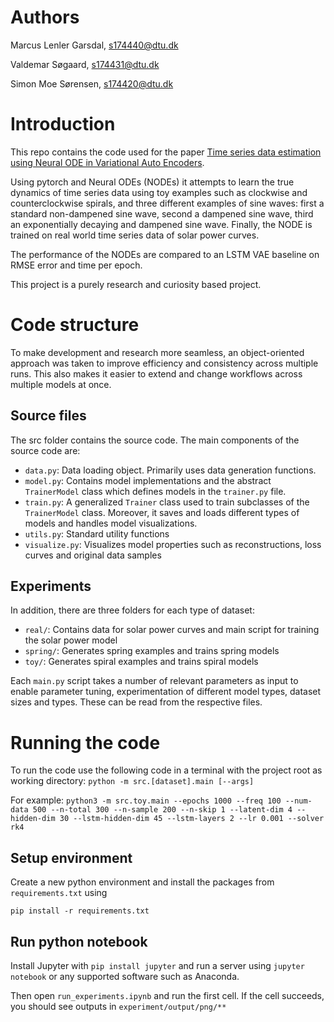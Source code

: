 # Authors
Marcus Lenler Garsdal, s174440@dtu.dk

Valdemar Søgaard, s174431@dtu.dk

Simon Moe Sørensen, s174420@dtu.dk


# Introduction
This repo contains the code used for the paper [Time series data estimation using Neural ODE in Variational Auto Encoders]().

Using pytorch and Neural ODEs (NODEs) it attempts to learn the true dynamics of time series data using 
toy examples such as clockwise and counterclockwise spirals, and three different examples of sine waves: 
first a standard non-dampened sine wave, second a dampened sine wave, third an exponentially decaying and 
dampened sine wave. Finally, the NODE is trained on real world time series data of solar power curves.

The performance of the NODEs are compared to an LSTM VAE baseline on RMSE error and time per epoch.  

This project is a purely research and curiosity based project.

# Code structure
To make development and research more seamless, an object-oriented approach was taken to improve efficiency and
consistency across multiple runs. This also makes it easier to extend and change workflows across multiple models at once.

## Source files
The src folder contains the source code. The main components of the source code are:

- `data.py`: Data loading object. Primarily uses data generation functions.
- `model.py`: Contains model implementations and the abstract `TrainerModel` class which defines models
in the `trainer.py` file.
- `train.py`: A generalized `Trainer` class used to train subclasses of the `TrainerModel` class.
Moreover, it saves and loads different types of models and handles model visualizations.
- `utils.py`: Standard utility functions
- `visualize.py`: Visualizes model properties such as reconstructions, loss curves and original data samples


## Experiments
In addition, there are three folders for each type of dataset:
- `real/`: Contains data for solar power curves and main script for training the solar power model
- `spring/`: Generates spring examples and trains spring models
- `toy/`: Generates spiral examples and trains spiral models

Each `main.py` script takes a number of relevant parameters as input to enable parameter tuning,
experimentation of different model types, dataset sizes and types. These can be read from the respective files.

# Running the code
To run the code use the following code in a terminal with the project root as working directory:
`python -m src.[dataset].main [--args]`

For example:
`python3 -m src.toy.main --epochs 1000 --freq 100 --num-data 500 --n-total 300 --n-sample 200 --n-skip 1 --latent-dim 4 --hidden-dim 30 --lstm-hidden-dim 45 --lstm-layers 2 --lr 0.001 --solver rk4`

## Setup environment
Create a new python environment and install the packages from `requirements.txt` using

`pip install -r requirements.txt`

## Run python notebook
Install Jupyter with `pip install jupyter` and run a server using `jupyter notebook` or any supported software
such as Anaconda. 

Then open `run_experiments.ipynb` and run the first cell. If the cell succeeds, you should see outputs in
`experiment/output/png/**`
